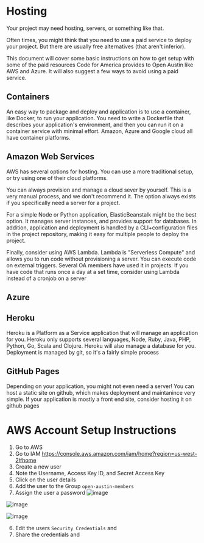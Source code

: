 # Hosting

Your project may need hosting, servers, or something like that.

Often times, you might think that you need to use a paid service to deploy your project. But there are usually free alternatives (that aren't inferior).

This document will cover some basic instructions on how to get setup with some of the paid resources Code for America provides to Open Austin like AWS and Azure. It will also suggest a few ways to avoid using a paid service.

## Containers

An easy way to package and deploy and application is to use a container, like Docker, to run your application. You need to write a Dockerfile that describes your application's environment, and then you can run it on a container service with minimal effort. Amazon, Azure and Google cloud all have container platforms.

## Amazon Web Services

AWS has several options for hosting. You can use a more traditional setup, or try using one of their cloud platforms.

You can always provision and manage a cloud sever by yourself. This is a very manual process, and we don't recommend it. The option always exists if you specifically need a server for a project.

For a simple Node or Python application, ElasticBeanstalk might be the best option. It manages server instances, and provides support for databases. In addition, application and deployment is handled by a CLI+configuration files in the project repository, making it easy for multiple people to deploy the project.

Finally, consider using AWS Lambda. Lambda is "Serverless Compute" and allows you to run code without provisioning a server. You can execute code on external triggers. Several OA members have used it in projects. If you have code that runs once a day at a set time, consider using Lambda instead of a cronjob on a server

## Azure

## Heroku

Heroku is a Platform as a Service application that will manage an application for you. Heroku only supports several languages, Node, Ruby, Java, PHP, Python, Go, Scala and Clojure. Heroku will also manage a database for you. Deployment is managed by git, so it's a fairly simple process 

## GitHub Pages

Depending on your application, you might not even need a server! You can host a static site on github, which makes deployment and maintanince very simple. If your application is mostly a front end site, consider hosting it on github pages

# AWS Account Setup Instructions

1. Go to AWS
2. Go to IAM https://console.aws.amazon.com/iam/home?region=us-west-2#home
3. Create a new user
4. Note the Username, Access Key ID, and Secret Access Key
6. Click on the user details
5. Add the user to the Group `open-austin-members`
6. Assign the user a password
  ![image](https://cloud.githubusercontent.com/assets/1275831/17458330/0308f9f2-5bd3-11e6-98d3-a5e176369afe.png)

  ![image](https://cloud.githubusercontent.com/assets/1275831/17458332/1915240a-5bd3-11e6-8c48-06571f90f2b3.png)

  ![image](https://cloud.githubusercontent.com/assets/1275831/17458333/21938fb8-5bd3-11e6-98c3-d884c7ec1a85.png)

6. Edit the users `Security Credentials` and 
6. Share the credentials and 
